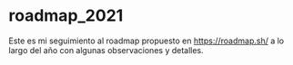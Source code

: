 # roadmap_2021
Este es mi seguimiento al roadmap propuesto en https://roadmap.sh/ a lo largo del año con algunas observaciones y detalles.
